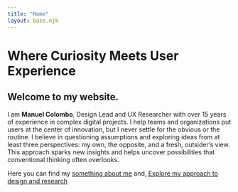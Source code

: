 ```yaml
--- 
title: "Home"
layout: base.njk
---
```

# Where Curiosity Meets User Experience
## Welcome to my website. 

I am **Manuel Colombo**, Design Lead and UX Researcher with over 15 years of experience in complex digital projects. I help teams and organizations put users at the center of innovation, but I never settle for the obvious or the routine. I believe in questioning assumptions and exploring ideas from at least three perspectives: my own, the opposite, and a fresh, outsider’s view. This approach sparks new insights and helps uncover possibilities that conventional thinking often overlooks.

Here you can find my [something about me](/cv/) and, [Explore my approach to design and research](/approach/)
<!-- , and [read some of my ideas](/blog/) -->

</span>